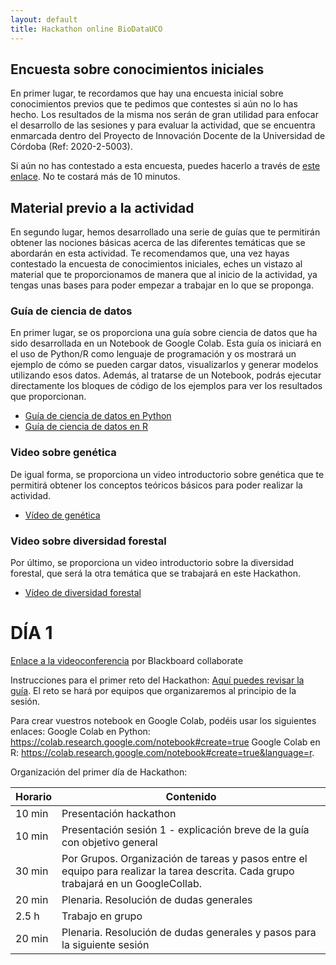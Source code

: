```yaml
---
layout: default
title: Hackathon online BioDataUCO
---
```


## Encuesta sobre conocimientos iniciales
En primer lugar, te recordamos que hay una encuesta inicial sobre conocimientos previos que te pedimos que contestes si aún no lo has hecho. Los resultados de la misma nos serán de gran utilidad para enfocar el desarrollo de las sesiones y para evaluar la actividad, que se encuentra enmarcada dentro del Proyecto de Innovación Docente de la Universidad de Córdoba (Ref: 2020-2-5003).

Si aún no has contestado a esta encuesta, puedes hacerlo a través de [este enlace](https://forms.gle/6auWJgfgbCZ62aWs6). No te costará más de 10 minutos.

## Material previo a la actividad
En segundo lugar, hemos desarrollado una serie de guías que te permitirán obtener las nociones básicas acerca de las diferentes temáticas que se abordarán en esta actividad.
Te recomendamos que, una vez hayas contestado la encuesta de conocimientos iniciales, eches un vistazo al material que te proporcionamos de manera que al inicio de la actividad, ya tengas unas bases para poder empezar a trabajar en lo que se proponga.

### Guía de ciencia de datos
En primer lugar, se os proporciona una guía sobre ciencia de datos que ha sido desarrollada en un Notebook de Google Colab.
Esta guía os iniciará en el uso de Python/R como lenguaje de programación y os mostrará un ejemplo de cómo se pueden cargar datos, visualizarlos y generar modelos utilizando esos datos.
Además, al tratarse de un Notebook, podrás ejecutar directamente los bloques de código de los ejemplos para ver los resultados que proporcionan.
* [Guía de ciencia de datos en Python](https://colab.research.google.com/drive/1BRaOZywhjZj2iNoDGnm5CHzplpz9I2wf?usp=sharing)
* [Guía de ciencia de datos en R](https://colab.research.google.com/drive/1EiVdYtwUt4vJ1B-8t902ghmyksNIlBcy#scrollTo=jPHuFMPs7NEt)

### Video sobre genética
De igual forma, se proporciona un video introductorio sobre genética que te permitirá obtener los conceptos teóricos básicos para poder realizar la actividad.
* [Vídeo de genética](https://drive.google.com/file/d/1LXl106srm4tX7ih0JVCHKc53FkMQyIOW/view)

### Video sobre diversidad forestal
Por último, se proporciona un video introductorio sobre la diversidad forestal, que será la otra temática que se trabajará en este Hackathon.
* [Vídeo de diversidad forestal](https://drive.google.com/file/d/134Tzo0DaOwCETH4WCv5Yd3cTuqECFRRE/view)

# DÍA 1

[Enlace a la videoconferencia](https://eu.bbcollab.com/guest/0f1fbc2662324486a00b1e1d1dd2afaa) por Blackboard collaborate

Instrucciones para el primer reto del Hackathon: [Aquí puedes revisar la guía](https://docs.google.com/document/d/1ImMwB0PvvP6HSBb5wAku7GXBT8SO1tCNaaJozuOZhfQ/edit?usp=sharing). El reto se hará por equipos que organizaremos al principio de la sesión.

Para crear vuestros notebook en Google Colab, podéis usar los siguientes enlaces:
Google Colab en Python: https://colab.research.google.com/notebook#create=true
Google Colab en R: https://colab.research.google.com/notebook#create=true&language=r. 

Organización del primer día de Hackathon:

| Horario | Contenido                                                                                                                            |
|---------|--------------------------------------------------------------------------------------------------------------------------------------|
| 10 min  | Presentación hackathon                                                                                                               |
| 10 min  | Presentación sesión 1 - explicación breve de la guía con objetivo general                                                            |
| 30 min  | Por Grupos. Organización de tareas y pasos entre el equipo para realizar la tarea descrita. Cada grupo trabajará en un GoogleCollab. |
| 20 min  | Plenaria. Resolución de dudas generales                                                                                              |
| 2.5 h   | Trabajo en grupo                                                                                                                     |
| 20 min  | Plenaria. Resolución de dudas generales y pasos para la siguiente sesión                                                             |


